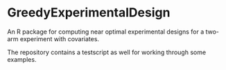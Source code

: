 # GreedyExperimentalDesign

An R package for computing near optimal experimental designs for a two-arm experiment with covariates.

The repository contains a testscript as well for working through some examples.
